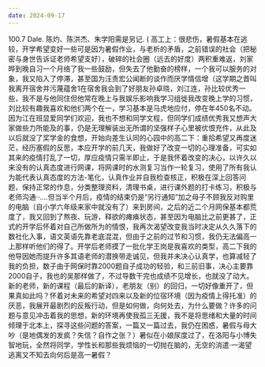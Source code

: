 ```yaml
---
date: 2024-09-17
---
```


100.7
Dale.
陈灼、陈洪杰、朱学阳需是另记.
(
高工上：很悲伤，暑假基本在逃较，开学希望变好一些可是因为暑假作业，与老析的矛盾，之前错误的社会（把秘密与身世告诉证老师希望支好），破碎的社会圈（远去的好度）两积重难返，刘家晔到晚自习一个月络了我一些鼓励，但失去了他勤奋的榜样，一个我可以服务的对象，我又陷入了停滞，甚至国为汪责宏公闻断的谈作而厌学情信增（这学期之晋叫我离开宿舍并污蔑蕴舍1在宿舍我会到了好朋友孙卓晓，刘江连，孙比较优秀一些，我不是与他同住但他常在晚上与我娱乐影响我学习组徙我改变晚上学的习惯，刘比较有趣我喜欢和他们两个在一，学习基本是马虎地应付，停在年450名不动。因为江在班显爱同学们欢迎，我也不想和同学文程，但同学们成绩优秀我又想声大家做些力所能及的事，仍是无理解装出无所谓的坚强样子心里被优恨充件，从此及以后就没了奖学金的食想，开始向差生认同的心园中的高二下：重拾希望又再度迷茫，经历塞假的反思，本应开学的前几天，我做好了改变一切的心理准备，可实如其来的疫情打乱了一切，厚应疫情只需半即止，于是我怀着改变的决心，以许久以来没有的认真态度进行网课，将网课时的水测复习当作一轮复习，使用了所有我认为能代表认真态度的方法-笔化，认真作业并自我检查核正，积极在深上回答问题，保持正常的作息，分类整理资料，清理书桌，进行课外题的打卡练习，积极与老师沟通··....但当半个月后，疫情的结束仍是“另行通知”加之母子不顾我反对购里的电脑（自小学六年级来家中就没有了）来到房间，之后的近二个月网保基本都荒度了，我又回到了熬夜、玩游，释欲的瘫痪状态，甚至因为电脑比之前更甚了，正式的开学后怀着对自己所做所为的情恨，我再次渴望改变我当时决定从久久落下的数社化入事，语文英语先靠老底混混，但由于之前的过节和习惯，我仍无法偏高一上那样听他们的得了。开学后老师摸了一批化学王岗是我喜欢的类型，高二下我的他导因她而提升许多其语老师的潜换带走诚见，但我并未决心认真学，也算减轻了我的负担，数子由于网保时靠2000题自子成功的轻验，和三前旧事，决心主要靠2000自子，我也的吴那样做了，不过导数干完也成绩不见增长，也就没了动大。新的老师，新的课程（最后的新译），老朋友（别）的回归，一切好像重开了，但果真如此吗？怀着对未来的希望对四来以及新的位宿环境（因为疫情上得托准）的厌恶，我展开最剧烈的反叛行动，但是如何做，向何处去，为什么要做？许多的问题与意见冲击着我的思想，新的环境再使我孤三无援，我不是将思绪和大量的时间倾理于北本上，探寻这些问题的答案，一篇又一篇过去，我仍在困惑，暑假与母大吵（是地偶发的发疯？失信？自作之张？）暑似在小娘尿度过了，在洛阳与小博失智地玩，全然将同学，学性长和那些我烦恼的一切抛在脑的，无空的消遣·一渴望逃离又不知去向何后是高一暑假？
